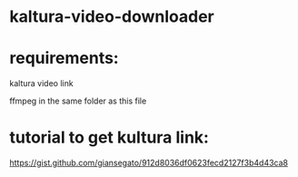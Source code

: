 # kaltura-video-downloader


# requirements:
kaltura video link


ffmpeg in the same folder as this file

# tutorial to get kultura link:
https://gist.github.com/giansegato/912d8036df0623fecd2127f3b4d43ca8
